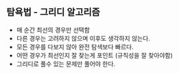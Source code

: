 ## 탐욕법 - 그리디 알고리즘

* 매 순간 최선의 경우만 선택함
* 다른 경우는 고려하지 않으며 이후도 생각하지 않는다.
* 모든 경우를 다보지 않아 완전 탐색보다 빠르다.
* 어떤 경우가 최선인지 잘 찾는게 포인트 (규칙성을 잘 찾아야함)
* 그리디로 풀수 있는 문제만 풀어야 한다.

